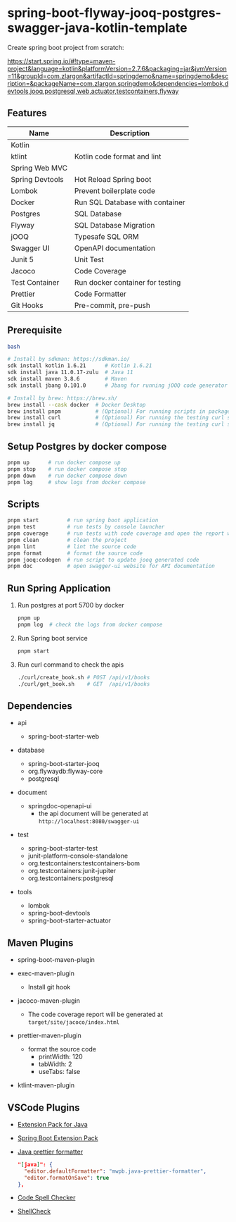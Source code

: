 # spring-boot-flyway-jooq-postgres-swagger-java-kotlin-template

Create spring boot project from scratch:

https://start.spring.io/#!type=maven-project&language=kotlin&platformVersion=2.7.6&packaging=jar&jvmVersion=11&groupId=com.zlargon&artifactId=springdemo&name=springdemo&description=&packageName=com.zlargon.springdemo&dependencies=lombok,devtools,jooq,postgresql,web,actuator,testcontainers,flyway

## Features

| Name            | Description                      |
| --------------- | -------------------------------- |
| Kotlin          |                                  |
| ktlint          | Kotlin code format and lint      |
| Spring Web MVC  |                                  |
| Spring Devtools | Hot Reload Spring boot           |
| Lombok          | Prevent boilerplate code         |
| Docker          | Run SQL Database with container  |
| Postgres        | SQL Database                     |
| Flyway          | SQL Database Migration           |
| jOOQ            | Typesafe SQL ORM                 |
| Swagger UI      | OpenAPI documentation            |
| Junit 5         | Unit Test                        |
| Jacoco          | Code Coverage                    |
| Test Container  | Run docker container for testing |
| Prettier        | Code Formatter                   |
| Git Hooks       | Pre-commit, pre-push             |

## Prerequisite

```bash
bash

# Install by sdkman: https://sdkman.io/
sdk install kotlin 1.6.21      # Kotlin 1.6.21
sdk install java 11.0.17-zulu  # Java 11
sdk install maven 3.8.6        # Maven
sdk install jbang 0.101.0      # Jbang for running jOOQ code generator script

# Install by brew: https://brew.sh/
brew install --cask docker  # Docker Desktop
brew install pnpm           # (Optional) For running scripts in package.json
brew install curl           # (Optional) For running the testing curl script
brew install jq             # (Optional) For running the testing curl script
```

## Setup Postgres by docker compose

```bash
pnpm up      # run docker compose up
pnpm stop    # run docker compose stop
pnpm down    # run docker compose down
pnpm log     # show logs from docker compose
```

## Scripts

```bash
pnpm start         # run spring boot application
pnpm test          # run tests by console launcher
pnpm coverage      # run tests with code coverage and open the report website
pnpm clean         # clean the project
pnpm lint          # lint the source code
pnpm format        # format the source code
pnpm jooq:codegen  # run script to update jooq generated code
pnpm doc           # open swagger-ui website for API documentation
```

## Run Spring Application

1. Run postgres at port 5700 by docker

   ```bash
   pnpm up
   pnpm log  # check the logs from docker compose
   ```

2. Run Spring boot service

   ```bash
   pnpm start
   ```

3. Run curl command to check the apis

   ```bash
   ./curl/create_book.sh # POST /api/v1/books
   ./curl/get_book.sh    # GET  /api/v1/books
   ```

## Dependencies

- api

  - spring-boot-starter-web

- database

  - spring-boot-starter-jooq
  - org.flywaydb:flyway-core
  - postgresql

- document

  - springdoc-openapi-ui
    - the api document will be generated at `http://localhost:8080/swagger-ui`

- test

  - spring-boot-starter-test
  - junit-platform-console-standalone
  - org.testcontainers:testcontainers-bom
  - org.testcontainers:junit-jupiter
  - org.testcontainers:postgresql

- tools

  - lombok
  - spring-boot-devtools
  - spring-boot-starter-actuator

## Maven Plugins

- spring-boot-maven-plugin

- exec-maven-plugin

  - Install git hook

- jacoco-maven-plugin

  - The code coverage report will be generated at `target/site/jacoco/index.html`

- prettier-maven-plugin

  - format the source code
    - printWidth: 120
    - tabWidth: 2
    - useTabs: false

- ktlint-maven-plugin

## VSCode Plugins

- [Extension Pack for Java](https://marketplace.visualstudio.com/items?itemName=vscjava.vscode-java-pack)
- [Spring Boot Extension Pack](https://marketplace.visualstudio.com/items?itemName=Pivotal.vscode-boot-dev-pack)
- [Java prettier formatter](https://marketplace.visualstudio.com/items?itemName=mwpb.java-prettier-formatter)

  ```json
  "[java]": {
    "editor.defaultFormatter": "mwpb.java-prettier-formatter",
    "editor.formatOnSave": true
  },
  ```

- [Code Spell Checker](https://marketplace.visualstudio.com/items?itemName=streetsidesoftware.code-spell-checker)
- [ShellCheck](https://marketplace.visualstudio.com/items?itemName=timonwong.shellcheck)
